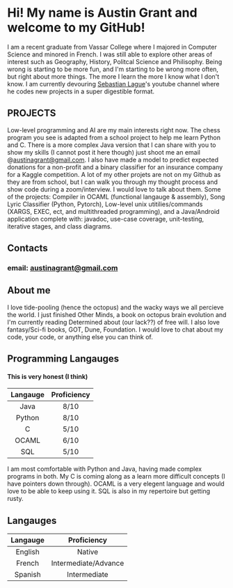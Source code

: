# Hi! My name is Austin Grant and welcome to my GitHub!
I am a recent graduate from Vassar College where I majored in Computer Science and minored in French.
I was still able to explore other areas of interest such as Geography, History, Politcal Science and Philisophy.
Being wrong is starting to be more fun, and I'm starting to be wrong more often, but right about more things. The more I learn the more I know what I don't know. I am currently devouring [Sebastian Lague](https://www.youtube.com/@SebastianLague)'s youtube channel where he codes new projects in a super digestible format. 
## PROJECTS
Low-level programming and AI are my main interests right now. The chess program you see is adapted from a school project to help me learn Python and C. There is a more complex Java version that I can share with you to show my skills (I cannot post it here though) just shoot me an email @austinagrant@gmail.com. I also have made a model to predict expected donations for a non-profit and a binary classifier for an insurance company for a Kaggle competition.
A lot of my other projets are not on my Github as they are from school, but I can walk you through my thought process and show code during a zoom/interview. I would love to talk about them. Some of the projects: Compiler in OCAML (functional langauge & assembly), Song Lyric Classifier (Python, Pytorch), Low-level unix utitilies/commands (XARGS, EXEC, ect, and multithreaded programming), and a Java/Android application complete with: javadoc, use-case coverage, unit-testing, iterative stages, and class diagrams. 

## Contacts
### email: austinagrant@gmail.com

## About me 
I love tide-pooling (hence the octopus) and the wacky ways we all percieve the world. I just finished Other Minds, a book on octopus brain evolution and I'm currently reading Determined about (our lack??) of free will. I also love fantasy/Sci-fi books, GOT, Dune, Foundation. I would love to chat about my code, your code, or anything else you can think of.


## Programming Langauges
#### This is very honest (I think)
| Langauge | Proficiency | 
| :------: | :---------: |
| Java     | 8/10        |
| Python   | 8/10        |
| C        | 5/10        |
| OCAML    | 6/10        |
| SQL      | 5/10        |

I am most comfortable with Python and Java, having made complex programs in both. My C is coming along as a learn more difficult concepts (I have pointers down through). OCAML is a very elegent language and would love to be able to keep using it. SQL is also in my repertoire but getting rusty.

## Langauges
| Langauge | Proficiency |
| :------: | :---------: |
| English  | Native      |
| French   | Intermediate/Advance | 
| Spanish  | Intermediate |

